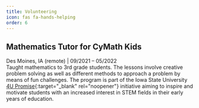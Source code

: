 ```yaml
---
title: Volunteering
icon: fas fa-hands-helping
order: 6
---
```


## Mathematics Tutor for CyMath Kids  
Des Moines, IA (remote) | 09/2021 – 05/2022  
Taught mathematics to 3rd grade students. The lessons involve creative problem solving as well as different methods to approach a problem by means of fun challenges. The program is part of the Iowa State University [4U Promise](https://hs.iastate.edu/more/isu-4u/supporting-activities/cymath/){:target="_blank" rel="noopener"} initiative aiming to inspire and motivate students with an increased interest in STEM fields in their early years of education.